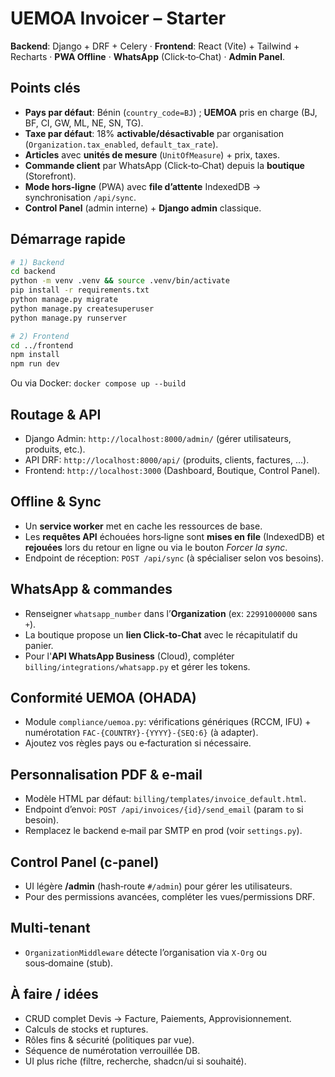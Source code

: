 # UEMOA Invoicer – Starter

**Backend**: Django + DRF + Celery · **Frontend**: React (Vite) + Tailwind + Recharts · **PWA Offline** · **WhatsApp** (Click‑to‑Chat) · **Admin Panel**.

## Points clés
- **Pays par défaut**: Bénin (`country_code=BJ`) ; **UEMOA** pris en charge (BJ, BF, CI, GW, ML, NE, SN, TG).
- **Taxe par défaut**: 18% **activable/désactivable** par organisation (`Organization.tax_enabled`, `default_tax_rate`).
- **Articles** avec **unités de mesure** (`UnitOfMeasure`) + prix, taxes.
- **Commande client** par WhatsApp (Click‑to‑Chat) depuis la **boutique** (Storefront).
- **Mode hors‑ligne** (PWA) avec **file d’attente** IndexedDB → synchronisation `/api/sync`.
- **Control Panel** (admin interne) + **Django admin** classique.

## Démarrage rapide
```bash
# 1) Backend
cd backend
python -m venv .venv && source .venv/bin/activate
pip install -r requirements.txt
python manage.py migrate
python manage.py createsuperuser
python manage.py runserver

# 2) Frontend
cd ../frontend
npm install
npm run dev
```
Ou via Docker: `docker compose up --build`

## Routage & API
- Django Admin: `http://localhost:8000/admin/` (gérer utilisateurs, produits, etc.).
- API DRF: `http://localhost:8000/api/` (produits, clients, factures, ...).
- Frontend: `http://localhost:3000` (Dashboard, Boutique, Control Panel).

## Offline & Sync
- Un **service worker** met en cache les ressources de base.
- Les **requêtes API** échouées hors‑ligne sont **mises en file** (IndexedDB) et **rejouées** lors du retour en ligne ou via le bouton *Forcer la sync*.
- Endpoint de réception: `POST /api/sync` (à spécialiser selon vos besoins).

## WhatsApp & commandes
- Renseigner `whatsapp_number` dans l’**Organization** (ex: `22991000000` sans `+`).
- La boutique propose un **lien Click‑to‑Chat** avec le récapitulatif du panier.
- Pour l'**API WhatsApp Business** (Cloud), compléter `billing/integrations/whatsapp.py` et gérer les tokens.

## Conformité UEMOA (OHADA)
- Module `compliance/uemoa.py`: vérifications génériques (RCCM, IFU) + numérotation `FAC-{COUNTRY}-{YYYY}-{SEQ:6}` (à adapter).
- Ajoutez vos règles pays ou e‑facturation si nécessaire.

## Personnalisation PDF & e‑mail
- Modèle HTML par défaut: `billing/templates/invoice_default.html`.
- Endpoint d’envoi: `POST /api/invoices/{id}/send_email` (param `to` si besoin).
- Remplacez le backend e‑mail par SMTP en prod (voir `settings.py`).

## Control Panel (c‑panel)
- UI légère **/admin** (hash‑route `#/admin`) pour gérer les utilisateurs.
- Pour des permissions avancées, compléter les vues/permissions DRF.

## Multi‑tenant
- `OrganizationMiddleware` détecte l’organisation via `X-Org` ou sous‑domaine (stub).

## À faire / idées
- CRUD complet Devis → Facture, Paiements, Approvisionnement.
- Calculs de stocks et ruptures.
- Rôles fins & sécurité (politiques par vue).
- Séquence de numérotation verrouillée DB.
- UI plus riche (filtre, recherche, shadcn/ui si souhaité).
